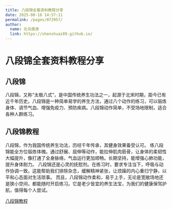```yaml
---
title: 八段锦全套资料教程分享
date: 2025-08-16 14:57:11
permalink: /pages/072957/
author: 
  name: 北鸟南游
  link: https://shenshuai89.github.io/
---
```


# 八段锦全套资料教程分享

## 八段锦

八段锦，又称“太极八式”，是中国传统养生功法之一，起源于北宋时期，距今已有近千年历史。八段锦是一种简单易学的养生方法，通过八个动作的练习，可以锻炼身体、调节气血、增强免疫力、预防疾病。八段锦动作简单，不受场地限制，适合各种人群练习。

## 八段锦教程

 八段锦，作为我国传统养生功法，历经千年传承，其健身效果备受认可。
练八段锦能全方位锻炼体魄。通过舒展、屈伸等动作，能拉伸肌肉筋骨，让身体的柔韧性大幅提升，像打通了全身脉络，气血运行更加顺畅。长期坚持，能增强心肺功能，提升身体耐力。
八段锦还是心灵的抚慰剂。在练习时，要求专注当下，呼吸与动作协调一致。这能帮助我们排除杂念，缓解精神紧张，让烦躁的内心重归宁静，以平和心态面对生活琐事。
而且，八段锦动作柔和，易于上手，无论是宽敞场地还是狭小空间，都能随时开启练习。它是老少皆宜的养生法宝，为我们的健康保驾护航，值得每个人尝试。

[八段锦教程](https://pan.quark.cn/s/198ce4ad5ea5#/list/share)